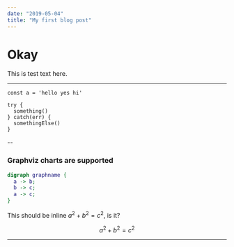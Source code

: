 ```yaml
---
date: "2019-05-04"
title: "My first blog post"
---
```


# Okay

This is test text here.

---

```js{1-2}{numberLines: true}
const a = 'hello yes hi'

try {
  something()
} catch(err) {
  somethingElse()
}
```

--

### Graphviz charts are supported

```dot
digraph graphname {
  a -> b;
  b -> c;
  a -> c;
}
```

This should be inline $a^2 + b^2 = c^2$, is it?

$$
a^2 + b^2 = c^2
$$

<hr class="test" />